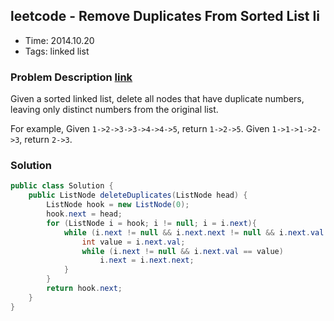 ## leetcode - Remove Duplicates From Sorted List Ii
- Time: 2014.10.20
- Tags: linked list

### Problem Description [link][1]
Given a sorted linked list, delete all nodes that have duplicate numbers, leaving only distinct numbers from the original list.

For example,
Given `1->2->3->3->4->4->5`, return `1->2->5`.
Given `1->1->1->2->3`, return `2->3`.

### Solution
```java
public class Solution {
    public ListNode deleteDuplicates(ListNode head) {
        ListNode hook = new ListNode(0);
        hook.next = head;
        for (ListNode i = hook; i != null; i = i.next){
            while (i.next != null && i.next.next != null && i.next.val == i.next.next.val){
                int value = i.next.val;
                while (i.next != null && i.next.val == value)
                    i.next = i.next.next;
            }
        }
        return hook.next;
    }
}
```

[1]: https://oj.leetcode.com/problems/remove-duplicates-from-sorted-list-ii/ "remove-duplicates-from-sorted-list-ii"

